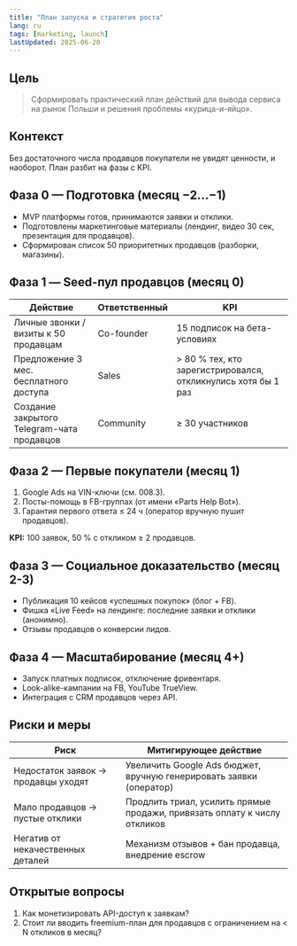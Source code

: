 ```yaml
---
title: "План запуска и стратегия роста"
lang: ru
tags: [marketing, launch]
lastUpdated: 2025-06-20
---
```


## Цель
> Сформировать практический план действий для вывода сервиса на рынок Польши и решения проблемы «курица-и-яйцо».

## Контекст
Без достаточного числа продавцов покупатели не увидят ценности, и наоборот. План разбит на фазы с KPI.

## Фаза 0 — Подготовка (месяц −2…−1)
- MVP платформы готов, принимаются заявки и отклики.
- Подготовлены маркетинговые материалы (лендинг, видео 30 сек, презентация для продавцов).
- Сформирован список 50 приоритетных продавцов (разборки, магазины).

## Фаза 1 — Seed-пул продавцов (месяц 0)
| Действие | Ответственный | KPI |
|----------|---------------|-----|
| Личные звонки / визиты к 50 продавцам | Co-founder | 15 подписок на бета-условиях |
| Предложение 3 мес. бесплатного доступа | Sales | > 80 % тех, кто зарегистрировался, откликнулись хотя бы 1 раз |
| Создание закрытого Telegram-чата продавцов | Community | ≥ 30 участников |

## Фаза 2 — Первые покупатели (месяц 1)
1. Google Ads на VIN-ключи (см. 008.3).  
2. Посты-помощь в FB-группах (от имени «Parts Help Bot»).  
3. Гарантия первого ответа ≤ 24 ч (оператор вручную пушит продавцов).

**KPI:** 100 заявок, 50 % с откликом ≥ 2 продавцов.

## Фаза 3 — Социальное доказательство (месяц 2-3)
- Публикация 10 кейсов «успешных покупок» (блог + FB).  
- Фишка «Live Feed» на лендинге: последние заявки и отклики (анонимно).  
- Отзывы продавцов о конверсии лидов.

## Фаза 4 — Масштабирование (месяц 4+)
- Запуск платных подписок, отключение фривентаря.  
- Look-alike-кампании на FB, YouTube TrueView.  
- Интеграция с CRM продавцов через API.

## Риски и меры
| Риск | Митигирующее действие |
|------|-----------------------|
| Недостаток заявок → продавцы уходят | Увеличить Google Ads бюджет, вручную генерировать заявки (оператор) |
| Мало продавцов → пустые отклики | Продлить триал, усилить прямые продажи, привязать оплату к числу откликов |
| Негатив от некачественных деталей | Механизм отзывов + бан продавца, внедрение escrow |

## Открытые вопросы
1. Как монетизировать API-доступ к заявкам?  
2. Стоит ли вводить freemium-план для продавцов с ограничением на < N откликов в месяц? 